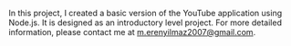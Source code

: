 In this project, I created a basic version of the YouTube application using Node.js. It is designed as an introductory level project. For more detailed information, please contact me at m.erenyilmaz2007@gmail.com.
